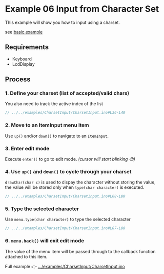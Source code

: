 # Example 06 Input from Character Set

This example will show you how to input using a charset.

see [basic example](https://github.com/forntoh/LcdMenu/tree/master/examples/SimpleInput/SimpleInput.md)

## Requirements

- Keyboard
- LcdDisplay

## Process

### 1. Define your charset (list of accepted/valid chars)

You also need to track the active index of the list

```cpp
// ../../examples/CharsetInput/CharsetInput.ino#L36-L40
```

### 2. Move to an ItemInput menu item

Use `up()` and/or `down()` to navigate to an `ItemInput`.

### 3. Enter edit mode

Execute `enter()` to go to edit mode. _(cursor will start blinking 😉)_

### 4. Use `up()` and `down()` to cycle through your charset

`drawChar(char c)` is used to dispay the character without storing the value, the value will be stored only when `type(char character)` is executed.

```cpp
// ../../examples/CharsetInput/CharsetInput.ino#L68-L80
```

### 5. Type the selected character

Use `menu.type(char character)` to type the selected character

```cpp
// ../../examples/CharsetInput/CharsetInput.ino#L87-L88
```

### 6. `menu.back()` will exit edit mode

The value of the menu item will be passed through to the callback function attached to this item.

Full example 👉 [.../examples/CharsetInput/CharsetInput.ino](https://github.com/forntoh/LcdMenu/tree/master/examples/CharsetInput/CharsetInput.ino)
